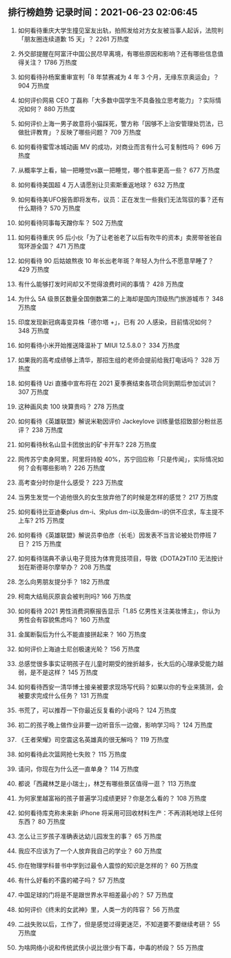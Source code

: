 
## 排行榜趋势 记录时间：2021-06-23 02:06:45
  
  1. 如何看待重庆大学生撞见室友出轨，拍照发给对方女友被当事人起诉，法院判「朋友圈连续道歉 15 天」？ 2261 万热度
    
  2. 外交部提醒在阿富汗中国公民尽早离境，有哪些原因和影响？还有哪些信息值得关注？ 1786 万热度
    
  3. 如何看待孙杨案重审宣判「8 年禁赛减为 4 年 3 个月，无缘东京奥运会」？ 904 万热度
    
  4. 如何评价网易 CEO 丁磊称「大多数中国学生不具备独立思考能力」？实际情况如何？ 880 万热度
    
  5. 如何评价上海一男子故意将小猫踩死，警方称「因够不上治安管理处罚法，已做批评教育」？反映了哪些问题？ 709 万热度
    
  6. 如何看待蜜雪冰城动画 MV 的成功，对商业而言有什么可复制性吗？ 696 万热度
    
  7. 从概率学上看，输一把睡觉vs赢一把睡觉，哪个胜率更高一些？ 677 万热度
    
  8. 如何看待美国超 4 万人请愿别让贝索斯重返地球？ 632 万热度
    
  9. 如何看待美UFO报告即将发布，议员：正在发生一些我们无法驾驭的事？还有什么期待？ 570 万热度
    
  10. 如何看待同事每天蹭你车？ 502 万热度
    
  11. 如何看待重庆 95 后小伙「为了让老爸老了以后有吹牛的资本」卖房带爸爸自驾环游全国？ 471 万热度
    
  12. 如何看待 90 后姑娘熬夜 10 年长出老年斑？年轻人为什么不愿意早睡了？ 429 万热度
    
  13. 有什么能够打发时间却又不觉得浪费时间的事情？ 428 万热度
    
  14. 为什么 5A 级景区数量全国倒数第二的上海却是国内顶级热门旅游城市？ 348 万热度
    
  15. 印度发现新冠病毒变异株「德尔塔 +」，已有 20 人感染，目前情况如何？ 348 万热度
    
  16. 如何看待小米开始推送降温补丁 MIUI 12.5.8.0？ 334 万热度
    
  17. 如果我的高考成绩够上清华，那招生组的老师会提前给我打电话吗？ 328 万热度
    
  18. 如何看待 Uzi 直播中宣布将在 2021 夏季赛结束各项合同到期后参加试训？ 307 万热度
    
  19. 这种画风卖 100 块算贵吗？ 278 万热度
    
  20. 如何看待《英雄联盟》解说米勒因评价 Jackeylove 训练量低招致部分粉丝恶评？ 238 万热度
    
  21. 如何看待秋名山显卡团放出的矿卡开车? 228 万热度
    
  22. 网传苏宁卖身阿里，阿里将持股 40%，苏宁回应称「只是传闻」，实际情况如何？会有哪些影响？ 226 万热度
    
  23. 高考查分时你是什么感受？ 223 万热度
    
  24. 当男生发觉一个追他很久的女生放弃他了的时候是怎样的感觉？ 217 万热度
    
  25. 如何看待比亚迪秦plus dm-i、宋plus dm-i以及唐dm-i的供不应求，车主提不上车? 215 万热度
    
  26. 如何看待《英雄联盟》解说员李伯彦（长毛）因发表不当言论被处罚停班 7 日？ 215 万热度
    
  27. 如何看待瑞典不承认电子竞技为体育竞技项目，导致《DOTA2》Ti10 无法按计划在斯德哥尔摩举办？ 208 万热度
    
  28. 怎么向男朋友提分手？ 182 万热度
    
  29. 柯南大结局灰原哀会被判刑吗? 166 万热度
    
  30. 如何看待 2021 男性消费洞察报告显示「1.85 亿男性关注美妆博主」，你认为男性会有容貌焦虑吗？ 160 万热度
    
  31. 金属断裂后为什么不能直接拼起来？ 160 万热度
    
  32. 如何评价上海迪士尼创极速光轮？ 156 万热度
    
  33. 总感觉很多事实证明孩子在儿童时期受的挫折越多，长大后的心理承受能力越弱，是不是这样？ 145 万热度
    
  34. 如何看待西安一清华博士接亲被要求现场写代码？如果以你的专业来猜测，会被要求完成什么任务？ 131 万热度
    
  35. 书荒了，可以推荐一下你最近反复看的小说吗？ 124 万热度
    
  36. 初二的孩子晚上做作业非要一边听音乐一边做，影响学习吗？ 124 万热度
    
  37. 《王者荣耀》司空震这名英雄真的很无解吗？ 119 万热度
    
  38. 如何看待此次篮网抢七失败？ 115 万热度
    
  39. 请问，你现在为什么还一直单身？ 114 万热度
    
  40. 都说「西藏林芝是小瑞士」，林芝有哪些景区值得一逛？ 113 万热度
    
  41. 为何家里越富裕的孩子普遍学习成绩更好？你是怎么看的？ 108 万热度
    
  42. 如何看待库克称未来新 iPhone 将采用可回收材料生产：不再消耗地球上任何东西？ 80 万热度
    
  43. 怎么让三岁孩子准确表达幼儿园发生的事？ 65 万热度
    
  44. 我应不应该为了一个人放弃我自己的学业？ 60 万热度
    
  45. 你在物理学科普书中学到过最令人震惊的知识是怎样的？ 60 万热度
    
  46. 有什么好看的不露的裙子吗？ 57 万热度
    
  47. 中国足球的门将是不是跟世界水平相差最小的？ 57 万热度
    
  48. 如何评价《终末的女武神》里，人类一方的阵容？ 56 万热度
    
  49. 二战失败以后，工作了，但是感觉过得更迷茫，不知道要不要继续考研？ 55 万热度
    
  50. 为啥网络小说和传统武侠小说比很少有下毒，中毒的桥段？ 55 万热度
    